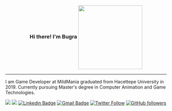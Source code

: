 <h3 align="center">
  Hi there! I'm Bugra
  <img align='center' src='https://media.giphy.com/media/bcKmIWkUMCjVm/giphy.gif' width='200"'>
</h3>
<p align="center">

</p>

---

I am Game Developer at MildMania graduated from Hacettepe University in 2019. Currently pursuing Master's degree in Computer Animation and Game Technologies.



[![](https://gpvc.arturio.dev/bugrahanakbulut)](https://github.com/bugrahanakbulut)
![](https://visitor-badge.glitch.me/badge?page_id=bugrahanakbulut)
[![Linkedin Badge](https://img.shields.io/badge/-bugrahanakbulut-blue?style=flat-square&logo=Linkedin&logoColor=white&link=https://www.linkedin.com/in/bugrahan-akbulut-432709125/)](https://www.linkedin.com/in/bugrahan-akbulut-432709125/)
[![Gmail Badge](https://img.shields.io/badge/-akbulutbugrahan@gmail.com-c14438?style=flat-square&logo=Gmail&logoColor=white&link=mailto:akbulutbugrahan@gmail.com)](mailto:akbulutbugrahan@gmail.com)
[![Twitter Follow](https://img.shields.io/twitter/follow/bugrahanakbulut?label=Follow)](https://twitter.com/bugrahanakbulut?lang=en)
[![GitHub followers](https://img.shields.io/github/followers/bugrahanakbulut?label=Follow&style=social)](https://github.com/bugrahanakbulut)



